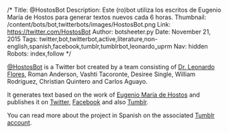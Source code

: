 /*
Title: @HostosBot
Description: Este (ro)bot utiliza los escritos de Eugenio María de Hostos para generar textos nuevos cada 6 horas.
Thumbnail: /content/bots/bot,twitterbots/images/HostosBot.png
Link: https://twitter.com/HostosBot
Author: botsheeter.py
Date: November 21, 2015
Tags: twitter,bot,twitterbot,active,literature,non-english,spanish,facebook,tumblr,tumblrbot,leonardo_uprm
Nav: hidden
Robots: index,follow
*/

[@HostosBot](https://twitter.com/HostosBot) is a Twitter bot created by a team consisting of [Dr. Leonardo Flores](https://twitter.com/Leonardo_UPRM), Roman Anderson, Vashti Tacoronte, Desiree Single, William Rodriguez, Christian Quintero and Carlos Aguayo.

It generates text based on the work of [Eugenio María de Hostos](https://en.wikipedia.org/wiki/Eugenio_María_de_Hostos) and publishes it on [Twitter](https://twitter.com/HostosBot), [Facebook](https://www.facebook.com/hostosbot) and also [Tumblr](http://hostosbot.tumblr.com/).

You can read more about the project in Spanish on the associated [Tumblr account](http://hostosbot.tumblr.com/proyecto).


